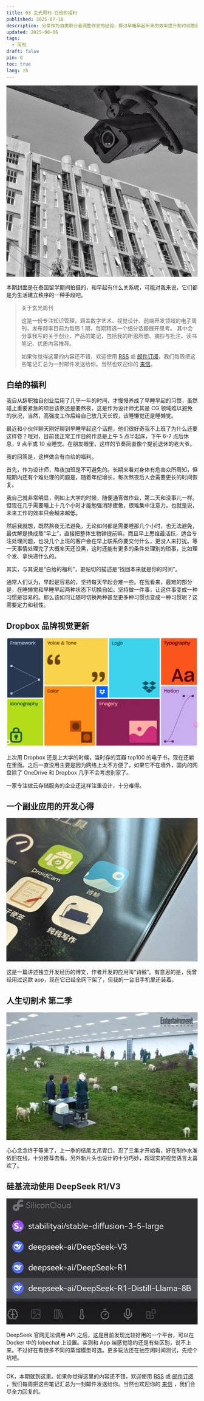 ```yaml
---
title: 03 玄光周刊-白给的福利
published: 2025-07-10
description: 分享作为自由职业者调整作息的经验，探讨早睡早起带来的效率提升和时间管理优势，以及如何在多种作息模式间灵活切换。
updated: 2025-08-06
tags:
  - 周刊
draft: false
pin: 0
toc: true
lang: zh
---
```


![](../_images/03%20玄光周刊-白给的福利-1754596081920.webp)

本期封面是在泰国留学期间拍摄的，和早起有什么关系呢，可能对我来说，它们都是为生活建立秩序的一种手段吧。

> 关于玄光周刊
>
> 这是一份专注知识管理，涵盖数字艺术、视觉设计、前端开发领域的电子周刊，发布频率目前为每周 1 期，每期精选一个细分话题展开思考。 其中会分享我写的关于创业、产品的笔记，包括我的所思所想、摘抄与批注、读书笔记、优质内容推荐。
>
> 如果你觉得这里的内容还不错，欢迎使用 [RSS](https://weekly.cgartlab.com/feed/atom) 或 [邮件订阅](https://weekly.cgartlab.com/)，我们每周把这些笔记汇总为一封邮件发送给你。当然也欢迎你的 [来信](mailto:info@cgartlab.com)。

## 白给的福利

我自从辞职独自创业后用了几乎一年的时间，才慢慢养成了早睡早起的习惯，虽然碰上重要紧急的项目该熬还是要熬夜，这是作为设计师尤其是 CG 领域难以避免的状况，当然，高强度工作后给自己放几天长假，该睡懒觉还是睡懒觉。

最近和小伙伴聊天刚好聊到早睡早起这个话题，他们很好奇我不上班了为什么还要这样卷？哦对，目前我正常工作日的作息是上午 5 点半起床，下午 6-7 点后休息，9 点半或 10 点睡觉。在朋友眼里，这样的节奏简直像个提前退休的老大爷。

我的回答是，这样做会有白给的福利。

首先，作为设计师，熬夜加班是不可避免的。长期来看对身体有危害众所周知，但短期内还有个难处理的问题是，随着年纪增长，每次熬夜后人会需要更长的时间恢复。

我自己就非常明显，例如上大学的时候，随便通宵做作业，第二天和没事儿一样。但现在几乎需要睡上十几个小时才能勉强消除疲惫，很难集中注意力。也就是说，未来工作的效率只会越来越低。

然后我就想，既然熬夜无法避免，无论如何都是需要睡那几个小时，也无法避免，最优解是换成熬“早上”，直接把整体生物钟提前嘛。而且早上思维最活跃，适合专注处理问题，也没几个上班的客户会在早上联系你要交付什么，更没人来打扰。等一天事情处理完了大概率天还没黑，这时还能有更多的条件处理别的琐事，比如理个发、拿快递什么的。

其实，与其说是“白给的福利”，更贴切的描述是“找回本来就是你的时间”。

通常人们认为，早起是容易的，坚持每天早起会难一些。在我看来，最难的部分是，在睡懒觉和早睡早起两种状态下切换自如。坚持做一件事，让这件事变成一种习惯是容易的。那么该如何让随时切换两种甚至更多种习惯也变成一种习惯呢？这需要定力和韧性。

## Dropbox 品牌视觉更新

![](../_images/03%20玄光周刊-白给的福利-1754596711237.webp)

上次用 Dropbox 还是上大学的时候，当时存的豆瓣 top100 的电子书，现在还躺在里面。之后一直没用主要是因为网络上太不方便了，如果它不在墙外，国内的网盘除了 OneDrive 和 Dropbox 几乎不会考虑别家了。

一家专注做云存储服务的企业还这样注重设计，十分难得。

## 一个副业应用的开发心得

![](../_images/03%20玄光周刊-白给的福利-1754596719908.webp)

这是一篇讲述独立开发经历的博文，作者开发的应用叫“诗鲸”。有意思的是，我曾经用过这款 app，现在它已经全网下架了，但我的一台旧手机里还装着。

## 人生切割术 第二季

![](../_images/03%20玄光周刊-白给的福利-1754596730810.webp)

心心念念终于等来了，上一季的结尾太吊胃口，忍了三集才开始看，好在制作水准依旧在线，十分推荐去看。另外新片头也设计的十分巧妙，超现实的视觉语言太喜欢了。

## 硅基流动使用 DeepSeek R1/V3

![](../_images/03%20玄光周刊-白给的福利-1754596740921.webp)

DeepSeek 官网无法调用 API 之后，这是目前发现比较好用的一个平台，可以在 Docker 中的 lobechat 上设置。实测和 App 端感觉隐约还是有些区别，说不上来。不过好在有很多不同的蒸馏模型可选。更多玩法还在抽空闲时间测试，先挖个坑吧。

---

OK，本期就到这里。如果你觉得这里的内容还不错，欢迎使用 [RSS](https://weekly.cgartlab.com/feed/atom) 或 [邮件订阅](https://weekly.cgartlab.com/) ，我们每周把这些笔记汇总为一封邮件发送给你。当然也欢迎你的 [来信](https://cgartlab.com/02-the-numbers-on-the-table-are-magical/) ，我们会尽全力回复的。
